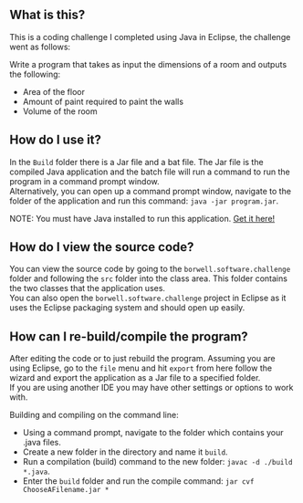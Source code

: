 What is this?
------
This is a coding challenge I completed using Java in Eclipse, the challenge went as follows:  

Write a program that takes as input the dimensions of a room and outputs the following:
 * Area of the floor
 * Amount of paint required to paint the walls
 * Volume of the room

How do I use it?
------
In the `Build` folder there is a Jar file and a bat file. The Jar file is the compiled Java application and the batch file will run a command to run the program in a command prompt window.  
Alternatively, you can open up a command prompt window, navigate to the folder of the application and run this command: `java -jar program.jar`.  

NOTE: You must have Java installed to run this application. [Get it here!](http://www.oracle.com/technetwork/java/javase/downloads/jre8-downloads-2133155.html)

How do I view the source code?
------
You can view the source code by going to the `borwell.software.challenge` folder and following the `src` folder into the class area. This folder contains the two classes that the application uses.  
You can also open the `borwell.software.challenge` project in Eclipse as it uses the Eclipse packaging system and should open up easily.

How can I re-build/compile the program?
------
After editing the code or to just rebuild the program. Assuming you are using Eclipse, go to the `file` menu and hit `export` from here follow the wizard and export the application as a Jar file to a specified folder.  
If you are using another IDE you may have other settings or options to work with.  

Building and compiling on the command line:
 * Using a command prompt, navigate to the folder which contains your .java files.
 * Create a new folder in the directory and name it `build`.
 * Run a compilation (build) command to the new folder: `javac -d ./build *.java`.
 * Enter the `build` folder and run the compile command: `jar cvf ChooseAFilename.jar *`